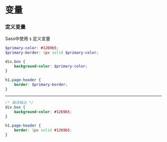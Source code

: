 # 变量

### 定义变量
Sass中使用 `$` 定义变量

```scss
$primary-color: #1269b5;
$primary-border: 1px solid $primary-color;

div.box {
    background-color: $primary-color;
}

h1.page-header {
    border: $primary-border;
}
```
---
```css
/* 编译输出 */
div.box {
    background-color: #1269b5;
}

h1.page-header {
    border: 1px solid #1269b5;
}
```